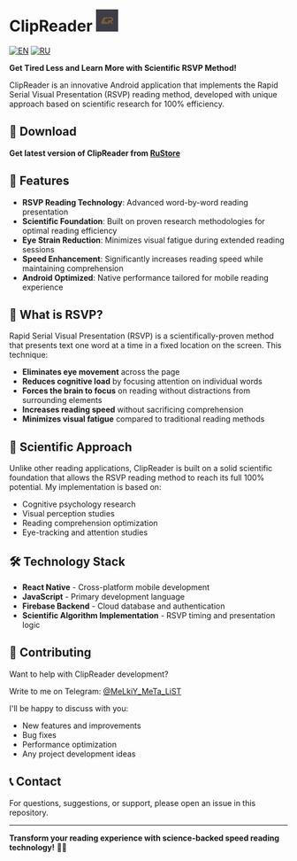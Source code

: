 # ClipReader <img src="appIcon.png" alt="ClipReader Icon" width="40" height="40">

[![EN](https://img.shields.io/badge/EN-blue?style=for-the-badge)](#) [![RU](https://img.shields.io/badge/RU-lightgrey?style=for-the-badge)](README.ru.md)

**Get Tired Less and Learn More with Scientific RSVP Method!**

ClipReader is an innovative Android application that implements the Rapid Serial Visual Presentation (RSVP) reading method, developed with unique approach based on scientific research for 100% efficiency.

## 📱 Download

**Get latest version of ClipReader from [RuStore](https://www.rustore.ru/catalog/app/com.clipreader)**

## 🚀 Features

- **RSVP Reading Technology**: Advanced word-by-word reading presentation
- **Scientific Foundation**: Built on proven research methodologies for optimal reading efficiency  
- **Eye Strain Reduction**: Minimizes visual fatigue during extended reading sessions
- **Speed Enhancement**: Significantly increases reading speed while maintaining comprehension
- **Android Optimized**: Native performance tailored for mobile reading experience

## 🧠 What is RSVP?

Rapid Serial Visual Presentation (RSVP) is a scientifically-proven method that presents text one word at a time in a fixed location on the screen. This technique:

- **Eliminates eye movement** across the page
- **Reduces cognitive load** by focusing attention on individual words
- **Forces the brain to focus** on reading without distractions from surrounding elements
- **Increases reading speed** without sacrificing comprehension
- **Minimizes visual fatigue** compared to traditional reading methods

## 🔬 Scientific Approach

Unlike other reading applications, ClipReader is built on a solid scientific foundation that allows the RSVP reading method to reach its full 100% potential. My implementation is based on:

- Cognitive psychology research
- Visual perception studies  
- Reading comprehension optimization
- Eye-tracking and attention studies

## 🛠️ Technology Stack

- **React Native** - Cross-platform mobile development
- **JavaScript** - Primary development language
- **Firebase Backend** - Cloud database and authentication
- **Scientific Algorithm Implementation** - RSVP timing and presentation logic

## 🤝 Contributing

Want to help with ClipReader development?

Write to me on Telegram: [@MeLkiY_MeTa_LiST](https://t.me/MeLkiY_MeTa_LiST)

I'll be happy to discuss with you:
- New features and improvements
- Bug fixes
- Performance optimization
- Any project development ideas

## 📞 Contact

For questions, suggestions, or support, please open an issue in this repository.

---

**Transform your reading experience with science-backed speed reading technology!** 🚀📖
